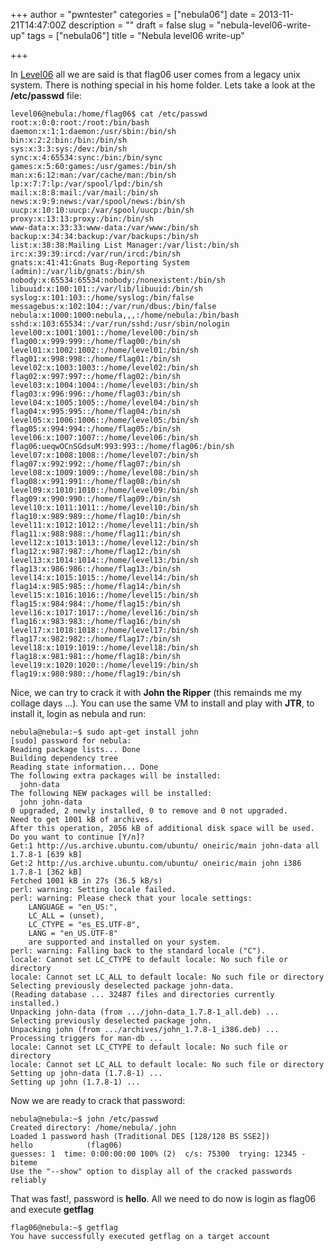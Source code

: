 +++
author = "pwntester"
categories = ["nebula06"]
date = 2013-11-21T14:47:00Z
description = ""
draft = false
slug = "nebula-level06-write-up"
tags = ["nebula06"]
title = "Nebula level06 write-up"

+++

In [Level06](http://exploit-exercises.com/nebula/level06) all we are said is that flag06 user comes from a legacy unix system. There is nothing special in his home folder. Lets take a look at the **/etc/passwd** file:

```lang-bash  data-line=38 
level06@nebula:/home/flag06$ cat /etc/passwd
root:x:0:0:root:/root:/bin/bash
daemon:x:1:1:daemon:/usr/sbin:/bin/sh
bin:x:2:2:bin:/bin:/bin/sh
sys:x:3:3:sys:/dev:/bin/sh
sync:x:4:65534:sync:/bin:/bin/sync
games:x:5:60:games:/usr/games:/bin/sh
man:x:6:12:man:/var/cache/man:/bin/sh
lp:x:7:7:lp:/var/spool/lpd:/bin/sh
mail:x:8:8:mail:/var/mail:/bin/sh
news:x:9:9:news:/var/spool/news:/bin/sh
uucp:x:10:10:uucp:/var/spool/uucp:/bin/sh
proxy:x:13:13:proxy:/bin:/bin/sh
www-data:x:33:33:www-data:/var/www:/bin/sh
backup:x:34:34:backup:/var/backups:/bin/sh
list:x:38:38:Mailing List Manager:/var/list:/bin/sh
irc:x:39:39:ircd:/var/run/ircd:/bin/sh
gnats:x:41:41:Gnats Bug-Reporting System (admin):/var/lib/gnats:/bin/sh
nobody:x:65534:65534:nobody:/nonexistent:/bin/sh
libuuid:x:100:101::/var/lib/libuuid:/bin/sh
syslog:x:101:103::/home/syslog:/bin/false
messagebus:x:102:104::/var/run/dbus:/bin/false
nebula:x:1000:1000:nebula,,,:/home/nebula:/bin/bash
sshd:x:103:65534::/var/run/sshd:/usr/sbin/nologin
level00:x:1001:1001::/home/level00:/bin/sh
flag00:x:999:999::/home/flag00:/bin/sh
level01:x:1002:1002::/home/level01:/bin/sh
flag01:x:998:998::/home/flag01:/bin/sh
level02:x:1003:1003::/home/level02:/bin/sh
flag02:x:997:997::/home/flag02:/bin/sh
level03:x:1004:1004::/home/level03:/bin/sh
flag03:x:996:996::/home/flag03:/bin/sh
level04:x:1005:1005::/home/level04:/bin/sh
flag04:x:995:995::/home/flag04:/bin/sh
level05:x:1006:1006::/home/level05:/bin/sh
flag05:x:994:994::/home/flag05:/bin/sh
level06:x:1007:1007::/home/level06:/bin/sh
flag06:ueqwOCnSGdsuM:993:993::/home/flag06:/bin/sh
level07:x:1008:1008::/home/level07:/bin/sh
flag07:x:992:992::/home/flag07:/bin/sh
level08:x:1009:1009::/home/level08:/bin/sh
flag08:x:991:991::/home/flag08:/bin/sh
level09:x:1010:1010::/home/level09:/bin/sh
flag09:x:990:990::/home/flag09:/bin/sh
level10:x:1011:1011::/home/level10:/bin/sh
flag10:x:989:989::/home/flag10:/bin/sh
level11:x:1012:1012::/home/level11:/bin/sh
flag11:x:988:988::/home/flag11:/bin/sh
level12:x:1013:1013::/home/level12:/bin/sh
flag12:x:987:987::/home/flag12:/bin/sh
level13:x:1014:1014::/home/level13:/bin/sh
flag13:x:986:986::/home/flag13:/bin/sh
level14:x:1015:1015::/home/level14:/bin/sh
flag14:x:985:985::/home/flag14:/bin/sh
level15:x:1016:1016::/home/level15:/bin/sh
flag15:x:984:984::/home/flag15:/bin/sh
level16:x:1017:1017::/home/level16:/bin/sh
flag16:x:983:983::/home/flag16:/bin/sh
level17:x:1018:1018::/home/level17:/bin/sh
flag17:x:982:982::/home/flag17:/bin/sh
level18:x:1019:1019::/home/level18:/bin/sh
flag18:x:981:981::/home/flag18:/bin/sh
level19:x:1020:1020::/home/level19:/bin/sh
flag19:x:980:980::/home/flag19:/bin/sh
```

Nice, we can try to crack it with **John the Ripper** (this remainds me my collage days ...). You can use the same VM to install and play with **JTR**, to install it, login as nebula and run:

```lang-bash line-numbers 
nebula@nebula:~$ sudo apt-get install john
[sudo] password for nebula:
Reading package lists... Done
Building dependency tree
Reading state information... Done
The following extra packages will be installed:
  john-data
The following NEW packages will be installed:
  john john-data
0 upgraded, 2 newly installed, 0 to remove and 0 not upgraded.
Need to get 1001 kB of archives.
After this operation, 2056 kB of additional disk space will be used.
Do you want to continue [Y/n]?
Get:1 http://us.archive.ubuntu.com/ubuntu/ oneiric/main john-data all 1.7.8-1 [639 kB]
Get:2 http://us.archive.ubuntu.com/ubuntu/ oneiric/main john i386 1.7.8-1 [362 kB]
Fetched 1001 kB in 27s (36.5 kB/s)
perl: warning: Setting locale failed.
perl: warning: Please check that your locale settings:
	LANGUAGE = "en_US:",
	LC_ALL = (unset),
	LC_CTYPE = "es_ES.UTF-8",
	LANG = "en_US.UTF-8"
    are supported and installed on your system.
perl: warning: Falling back to the standard locale ("C").
locale: Cannot set LC_CTYPE to default locale: No such file or directory
locale: Cannot set LC_ALL to default locale: No such file or directory
Selecting previously deselected package john-data.
(Reading database ... 32487 files and directories currently installed.)
Unpacking john-data (from .../john-data_1.7.8-1_all.deb) ...
Selecting previously deselected package john.
Unpacking john (from .../archives/john_1.7.8-1_i386.deb) ...
Processing triggers for man-db ...
locale: Cannot set LC_CTYPE to default locale: No such file or directory
locale: Cannot set LC_ALL to default locale: No such file or directory
Setting up john-data (1.7.8-1) ...
Setting up john (1.7.8-1) ...
```

Now we are ready to crack that password:

```lang-bash line-numbers data-line=4 
nebula@nebula:~$ john /etc/passwd
Created directory: /home/nebula/.john
Loaded 1 password hash (Traditional DES [128/128 BS SSE2])
hello            (flag06)
guesses: 1  time: 0:00:00:00 100% (2)  c/s: 75300  trying: 12345 - biteme
Use the "--show" option to display all of the cracked passwords reliably
```

That was fast!, password is **hello**. All we need to do now is login as flag06 and execute **getflag**

```lang-bash line-numbers 
flag06@nebula:~$ getflag
You have successfully executed getflag on a target account
```

